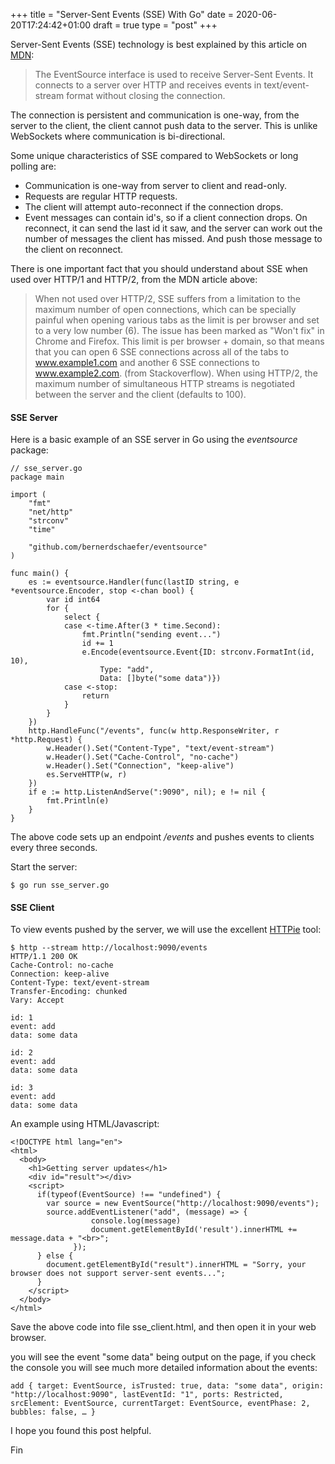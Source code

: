 +++
title = "Server-Sent Events (SSE) With Go"
date =  2020-06-20T17:24:42+01:00
draft = true
type = "post"
+++

Server-Sent Events (SSE) technology is best explained by this article on [MDN](https://developer.mozilla.org/en-US/docs/Web/API/Server-sent_events/Using_server-sent_events):

> The EventSource interface is used to receive Server-Sent Events. It connects to a server over HTTP and receives events in text/event-stream format without closing the connection.

The connection is persistent and communication is one-way, from the server to the client, the client cannot push data to the server. This is unlike WebSockets where communication is bi-directional.

Some unique characteristics of SSE compared to WebSockets or long polling are:

- Communication is one-way from server to client and read-only.
- Requests are regular HTTP requests.
- The client will attempt auto-reconnect if the connection drops.
- Event messages can contain id's, so if a client connection drops. On reconnect, it can send the last id it saw, and the server can work out the number of messages the client has missed. And push those message to the client on reconnect.

There is one important fact that you should understand about SSE when used over HTTP/1 and HTTP/2, from the MDN article above:

> When not used over HTTP/2, SSE suffers from a limitation to the maximum number of open connections, which can be specially painful when opening various tabs as the limit is per browser and set to a very low number (6). The issue has been marked as "Won't fix" in Chrome and Firefox. This limit is per browser + domain, so that means that you can open 6 SSE connections across all of the tabs to www.example1.com and another 6 SSE connections to www.example2.com. (from Stackoverflow). When using HTTP/2, the maximum number of simultaneous HTTP streams is negotiated between the server and the client (defaults to 100).

#### SSE Server

Here is a basic example of an SSE server in Go using the _eventsource_ package:
```
// sse_server.go
package main

import (
    "fmt"
    "net/http"
    "strconv"
    "time"

    "github.com/bernerdschaefer/eventsource"
)

func main() {
    es := eventsource.Handler(func(lastID string, e *eventsource.Encoder, stop <-chan bool) {
        var id int64
        for {
            select {
            case <-time.After(3 * time.Second):
                fmt.Println("sending event...")
                id += 1
                e.Encode(eventsource.Event{ID: strconv.FormatInt(id, 10),
                    Type: "add",
                    Data: []byte("some data")})
            case <-stop:
                return
            }
        }
    })
    http.HandleFunc("/events", func(w http.ResponseWriter, r *http.Request) {
        w.Header().Set("Content-Type", "text/event-stream")
        w.Header().Set("Cache-Control", "no-cache")
        w.Header().Set("Connection", "keep-alive")
        es.ServeHTTP(w, r)
    })
    if e := http.ListenAndServe(":9090", nil); e != nil {
        fmt.Println(e)
    }
}
```
The above code sets up an endpoint _/events_ and pushes events to clients every three seconds. 

Start the server:
```
$ go run sse_server.go
```

#### SSE Client

To view events pushed by the server, we will use the excellent [HTTPie](https://httpie.org/) tool:

```
$ http --stream http://localhost:9090/events
HTTP/1.1 200 OK
Cache-Control: no-cache
Connection: keep-alive
Content-Type: text/event-stream
Transfer-Encoding: chunked
Vary: Accept

id: 1
event: add
data: some data

id: 2
event: add
data: some data

id: 3
event: add
data: some data
```
An example using HTML/Javascript:
```
<!DOCTYPE html lang="en">
<html>
  <body>
    <h1>Getting server updates</h1>
    <div id="result"></div>
    <script>
      if(typeof(EventSource) !== "undefined") {
        var source = new EventSource("http://localhost:9090/events");
        source.addEventListener("add", (message) => {
                  console.log(message) 
                  document.getElementById('result').innerHTML += message.data + "<br>"; 
              }); 
      } else {
        document.getElementById("result").innerHTML = "Sorry, your browser does not support server-sent events...";
      }
    </script>
  </body>
</html>
```
Save the above code into file sse_client.html, and then open it in your web browser.

you will see the event "some data" being output on the page, if you check the console you will see much more detailed information about the events:
```
add { target: EventSource, isTrusted: true, data: "some data", origin: "http://localhost:9090", lastEventId: "1", ports: Restricted, srcElement: EventSource, currentTarget: EventSource, eventPhase: 2, bubbles: false, … }
```
I hope you found this post helpful. 

Fin
